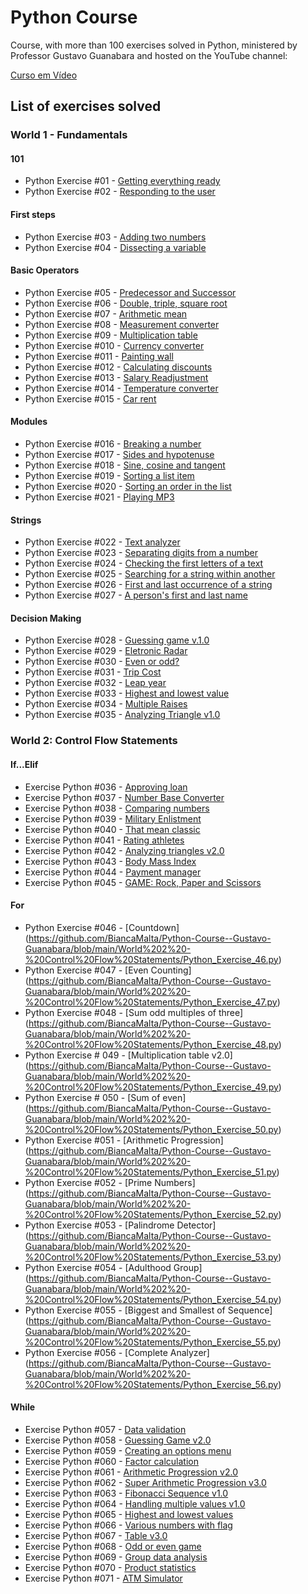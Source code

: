 # Python Course 

Course, with more than 100 exercises solved in Python, ministered by Professor Gustavo Guanabara and hosted on the YouTube channel:

[Curso em Vídeo](https://www.youtube.com/c/CursoemV%C3%ADdeo)

## List of exercises solved

### World 1 - Fundamentals

#### 101

- Python Exercise #01 - [Getting everything ready](https://github.com/BiancaMalta/Python-Course--Gustavo-Guanabara/blob/main/World%201%20-%20Fundamentals/Python_Exercise_01.py)
- Python Exercise #02 - [Responding to the user](https://github.com/BiancaMalta/Python-Course--Gustavo-Guanabara/blob/main/World%201%20-%20Fundamentals/Python_Exercise_02.py)

#### First steps

- Python Exercise #03 - [Adding two numbers](https://github.com/BiancaMalta/Python-Course--Gustavo-Guanabara/blob/main/World%201%20-%20Fundamentals/Python_Exercise_03.py)
- Python Exercise #04 - [Dissecting a variable](https://github.com/BiancaMalta/Python-Course--Gustavo-Guanabara/blob/main/World%201%20-%20Fundamentals/Python_Exercise_04.py)

#### Basic Operators

- Python Exercise #05 - [Predecessor and Successor](https://github.com/BiancaMalta/Python-Course--Gustavo-Guanabara/blob/main/World%201%20-%20Fundamentals/Python_Exercise_05.py)
- Python Exercise #06 - [Double, triple, square root](https://github.com/BiancaMalta/Python-Course--Gustavo-Guanabara/blob/main/World%201%20-%20Fundamentals/Python_Exercise_06.py)
- Python Exercise #07 - [Arithmetic mean](https://github.com/BiancaMalta/Python-Course--Gustavo-Guanabara/blob/main/World%201%20-%20Fundamentals/Python_Exercise_07.py)
- Python Exercise #08 - [Measurement converter](https://github.com/BiancaMalta/Python-Course--Gustavo-Guanabara/blob/main/World%201%20-%20Fundamentals/Python_Exercise_08.py)
- Python Exercise #09 - [Multiplication table](https://github.com/BiancaMalta/Python-Course--Gustavo-Guanabara/blob/main/World%201%20-%20Fundamentals/Python_Exercise_09.py)
- Python Exercise #010 - [Currency converter](https://github.com/BiancaMalta/Python-Course--Gustavo-Guanabara/blob/main/World%201%20-%20Fundamentals/Python_Exercise_10.py)
- Python Exercise #011 - [Painting wall](https://github.com/BiancaMalta/Python-Course--Gustavo-Guanabara/blob/main/World%201%20-%20Fundamentals/Python_Exercise_11.py)
- Python Exercise #012 - [Calculating discounts](https://github.com/BiancaMalta/Python-Course--Gustavo-Guanabara/blob/main/World%201%20-%20Fundamentals/Python_Exercise_12.py)
- Python Exercise #013 - [Salary Readjustment](https://github.com/BiancaMalta/Python-Course--Gustavo-Guanabara/blob/main/World%201%20-%20Fundamentals/Python_Exercise_13.py)
- Python Exercise #014 - [Temperature converter](https://github.com/BiancaMalta/Python-Course--Gustavo-Guanabara/blob/main/World%201%20-%20Fundamentals/Python_Exercise_14.py)
- Python Exercise #015 - [Car rent](https://github.com/BiancaMalta/Python-Course--Gustavo-Guanabara/blob/main/World%201%20-%20Fundamentals/Python_Exercise_15.py)

#### Modules

- Python Exercise #016 - [Breaking a number](https://github.com/BiancaMalta/Python-Course--Gustavo-Guanabara/blob/main/World%201%20-%20Fundamentals/Python_Exercise_16.py)
- Python Exercise #017 - [Sides and hypotenuse](https://github.com/BiancaMalta/Python-Course--Gustavo-Guanabara/blob/main/World%201%20-%20Fundamentals/Python_Exercise_17.py)
- Python Exercise #018 - [Sine, cosine and tangent](https://github.com/BiancaMalta/Python-Course--Gustavo-Guanabara/blob/main/World%201%20-%20Fundamentals/Python_Exercise_18.py)
- Python Exercise #019 - [Sorting a list item](https://github.com/BiancaMalta/Python-Course--Gustavo-Guanabara/blob/main/World%201%20-%20Fundamentals/Python_Exercise_19.py)
- Python Exercise #020 - [Sorting an order in the list](https://github.com/BiancaMalta/Python-Course--Gustavo-Guanabara/blob/main/World%201%20-%20Fundamentals/Python_Exercise_20.py)
- Python Exercise #021 - [Playing MP3](https://github.com/BiancaMalta/Python-Course--Gustavo-Guanabara/blob/main/World%201%20-%20Fundamentals/Python_Exercise_21.py)

#### Strings

- Python Exercise #022 - [Text analyzer](https://github.com/BiancaMalta/Python-Course--Gustavo-Guanabara/blob/main/World%201%20-%20Fundamentals/Python_Exercise_22.py)
- Python Exercise #023 - [Separating digits from a number](https://github.com/BiancaMalta/Python-Course--Gustavo-Guanabara/blob/main/World%201%20-%20Fundamentals/Python_Exercise_23.py)
- Python Exercise #024 - [Checking the first letters of a text](https://github.com/BiancaMalta/Python-Course--Gustavo-Guanabara/blob/main/World%201%20-%20Fundamentals/Python_Exercise_24.py)
- Python Exercise #025 - [Searching for a string within another](https://github.com/BiancaMalta/Python-Course--Gustavo-Guanabara/blob/main/World%201%20-%20Fundamentals/Python_Exercise_25.py)
- Python Exercise #026 - [First and last occurrence of a string](https://github.com/BiancaMalta/Python-Course--Gustavo-Guanabara/blob/main/World%201%20-%20Fundamentals/Python_Exercise_26.py)
- Python Exercise #027 - [A person's first and last name](https://github.com/BiancaMalta/Python-Course--Gustavo-Guanabara/blob/main/World%201%20-%20Fundamentals/Python_Exercise_27.py)

#### Decision Making 

- Python Exercise #028 - [Guessing game v.1.0](https://github.com/BiancaMalta/Python-Course--Gustavo-Guanabara/blob/main/World%201%20-%20Fundamentals/Python_Exercise_28.py)
- Python Exercise #029 - [Eletronic Radar](https://github.com/BiancaMalta/Python-Course--Gustavo-Guanabara/blob/main/World%201%20-%20Fundamentals/Python_Exercise_29.py)
- Python Exercise #030 - [Even or odd?](https://github.com/BiancaMalta/Python-Course--Gustavo-Guanabara/blob/main/World%201%20-%20Fundamentals/Python_Exercise_30.py)
- Python Exercise #031 - [Trip Cost](https://github.com/BiancaMalta/Python-Course--Gustavo-Guanabara/blob/main/World%201%20-%20Fundamentals/Python_Exercise_31.py)
- Python Exercise #032 - [Leap year](https://github.com/BiancaMalta/Python-Course--Gustavo-Guanabara/blob/main/World%201%20-%20Fundamentals/Python_Exercise_32.py)
- Python Exercise #033 - [Highest and lowest value](https://github.com/BiancaMalta/Python-Course--Gustavo-Guanabara/blob/main/World%201%20-%20Fundamentals/Python_Exercise_33.py)
- Python Exercise #034 - [Multiple Raises](https://github.com/BiancaMalta/Python-Course--Gustavo-Guanabara/blob/main/World%201%20-%20Fundamentals/Python_Exercise_34.py)
- Python Exercise #035 - [Analyzing Triangle v1.0](https://github.com/BiancaMalta/Python-Course--Gustavo-Guanabara/blob/main/World%201%20-%20Fundamentals/Python_Exercise_35.py)

### World 2: Control Flow Statements

#### If...Elif

- Exercise Python #036 - [Approving loan](https://github.com/BiancaMalta/Python-Course--Gustavo-Guanabara/blob/main/World%202%20-%20Control%20Flow%20Statements/Python_Exercise_36.py)
- Exercise Python #037 - [Number Base Converter](https://github.com/BiancaMalta/Python-Course--Gustavo-Guanabara/blob/main/World%202%20-%20Control%20Flow%20Statements/Python_Exercise_37.py)
- Exercise Python #038 - [Comparing numbers](https://github.com/BiancaMalta/Python-Course--Gustavo-Guanabara/blob/main/World%202%20-%20Control%20Flow%20Statements/Python_Exercise_38.py)
- Exercise Python #039 - [Military Enlistment](https://github.com/BiancaMalta/Python-Course--Gustavo-Guanabara/blob/main/World%202%20-%20Control%20Flow%20Statements/Python_Exercise_39.py)
- Exercise Python #040 - [That mean classic](https://github.com/BiancaMalta/Python-Course--Gustavo-Guanabara/blob/main/World%202%20-%20Control%20Flow%20Statements/Python_Exercise_40.py)
- Exercise Python #041 - [Rating athletes](https://github.com/BiancaMalta/Python-Course--Gustavo-Guanabara/blob/main/World%202%20-%20Control%20Flow%20Statements/Python_Exercise_41.py)
- Exercise Python #042 - [Analyzing triangles v2.0](https://github.com/BiancaMalta/Python-Course--Gustavo-Guanabara/blob/main/World%202%20-%20Control%20Flow%20Statements/Python_Exercise_42.py)
- Exercise Python #043 - [Body Mass Index](https://github.com/BiancaMalta/Python-Course--Gustavo-Guanabara/blob/main/World%202%20-%20Control%20Flow%20Statements/Python_Exercise_43.py)
- Exercise Python #044 - [Payment manager](https://github.com/BiancaMalta/Python-Course--Gustavo-Guanabara/blob/main/World%202%20-%20Control%20Flow%20Statements/Python_Exercise_44.py)
- Exercise Python #045 - [GAME: Rock, Paper and Scissors](https://github.com/BiancaMalta/Python-Course--Gustavo-Guanabara/blob/main/World%202%20-%20Control%20Flow%20Statements/Python_Exercise_45.py)

#### For

- Python Exercise #046 - [Countdown] (https://github.com/BiancaMalta/Python-Course--Gustavo-Guanabara/blob/main/World%202%20-%20Control%20Flow%20Statements/Python_Exercise_46.py)
- Python Exercise #047 - [Even Counting] (https://github.com/BiancaMalta/Python-Course--Gustavo-Guanabara/blob/main/World%202%20-%20Control%20Flow%20Statements/Python_Exercise_47.py)
- Python Exercise #048 - [Sum odd multiples of three] (https://github.com/BiancaMalta/Python-Course--Gustavo-Guanabara/blob/main/World%202%20-%20Control%20Flow%20Statements/Python_Exercise_48.py)
- Python Exercise # 049 - [Multiplication table v2.0] (https://github.com/BiancaMalta/Python-Course--Gustavo-Guanabara/blob/main/World%202%20-%20Control%20Flow%20Statements/Python_Exercise_49.py)
- Python Exercise # 050 - [Sum of even] (https://github.com/BiancaMalta/Python-Course--Gustavo-Guanabara/blob/main/World%202%20-%20Control%20Flow%20Statements/Python_Exercise_50.py)
- Python Exercise #051 - [Arithmetic Progression] (https://github.com/BiancaMalta/Python-Course--Gustavo-Guanabara/blob/main/World%202%20-%20Control%20Flow%20Statements/Python_Exercise_51.py)
- Python Exercise #052 - [Prime Numbers] (https://github.com/BiancaMalta/Python-Course--Gustavo-Guanabara/blob/main/World%202%20-%20Control%20Flow%20Statements/Python_Exercise_52.py)
- Python Exercise #053 - [Palindrome Detector] (https://github.com/BiancaMalta/Python-Course--Gustavo-Guanabara/blob/main/World%202%20-%20Control%20Flow%20Statements/Python_Exercise_53.py)
- Python Exercise #054 - [Adulthood Group] (https://github.com/BiancaMalta/Python-Course--Gustavo-Guanabara/blob/main/World%202%20-%20Control%20Flow%20Statements/Python_Exercise_54.py)
- Python Exercise #055 - [Biggest and Smallest of Sequence] (https://github.com/BiancaMalta/Python-Course--Gustavo-Guanabara/blob/main/World%202%20-%20Control%20Flow%20Statements/Python_Exercise_55.py)
- Python Exercise #056 - [Complete Analyzer] (https://github.com/BiancaMalta/Python-Course--Gustavo-Guanabara/blob/main/World%202%20-%20Control%20Flow%20Statements/Python_Exercise_56.py)

#### While

- Exercise Python #057 - [Data validation](https://github.com/BiancaMalta/Python-Course--Gustavo-Guanabara/blob/main/World%202%20-%20Control%20Flow%20Statements/Python_Exercise_57.py)
- Exercise Python #058 - [Guessing Game v2.0](https://github.com/BiancaMalta/Python-Course--Gustavo-Guanabara/blob/main/World%202%20-%20Control%20Flow%20Statements/Python_Exercise_58.py)
- Exercise Python #059 - [Creating an options menu](https://github.com/BiancaMalta/Python-Course--Gustavo-Guanabara/blob/main/World%202%20-%20Control%20Flow%20Statements/Python_Exercise_59.py)
- Exercise Python #060 - [Factor calculation](https://github.com/BiancaMalta/Python-Course--Gustavo-Guanabara/blob/main/World%202%20-%20Control%20Flow%20Statements/Python_Exercise_60.py)
- Exercise Python #061 - [Arithmetic Progression v2.0](https://github.com/BiancaMalta/Python-Course--Gustavo-Guanabara/blob/main/World%202%20-%20Control%20Flow%20Statements/Python_Exercise_61.py)
- Exercise Python #062 - [Super Arithmetic Progression v3.0](https://github.com/BiancaMalta/Python-Course--Gustavo-Guanabara/blob/main/World%202%20-%20Control%20Flow%20Statements/Python_Exercise_62.py)
- Exercise Python #063 - [Fibonacci Sequence v1.0](https://github.com/BiancaMalta/Python-Course--Gustavo-Guanabara/blob/main/World%202%20-%20Control%20Flow%20Statements/Python_Exercise_63.py)
- Exercise Python #064 - [Handling multiple values v1.0](https://github.com/BiancaMalta/Python-Course--Gustavo-Guanabara/blob/main/World%202%20-%20Control%20Flow%20Statements/Python_Exercise_64.py)
- Exercise Python #065 - [Highest and lowest values](https://github.com/BiancaMalta/Python-Course--Gustavo-Guanabara/blob/main/World%202%20-%20Control%20Flow%20Statements/Python_Exercise_65.py)
- Exercise Python #066 - [Various numbers with flag](https://github.com/BiancaMalta/Python-Course--Gustavo-Guanabara/blob/main/World%202%20-%20Control%20Flow%20Statements/Python_Exercise_66.py)
- Exercise Python #067 - [Table v3.0](https://github.com/BiancaMalta/Python-Course--Gustavo-Guanabara/blob/main/World%202%20-%20Control%20Flow%20Statements/Python_Exercise_67.py)
- Exercise Python #068 - [Odd or even game](https://github.com/BiancaMalta/Python-Course--Gustavo-Guanabara/blob/main/World%202%20-%20Control%20Flow%20Statements/Python_Exercise_68.py)
- Exercise Python #069 - [Group data analysis](https://github.com/BiancaMalta/Python-Course--Gustavo-Guanabara/blob/main/World%202%20-%20Control%20Flow%20Statements/Python_Exercise_69.py)
- Exercise Python #070 - [Product statistics](https://github.com/BiancaMalta/Python-Course--Gustavo-Guanabara/blob/main/World%202%20-%20Control%20Flow%20Statements/Python_Exercise_70.py)
- Exercise Python #071 - [ATM Simulator](https://github.com/BiancaMalta/Python-Course--Gustavo-Guanabara/blob/main/World%202%20-%20Control%20Flow%20Statements/Python_Exercise_71.py)
